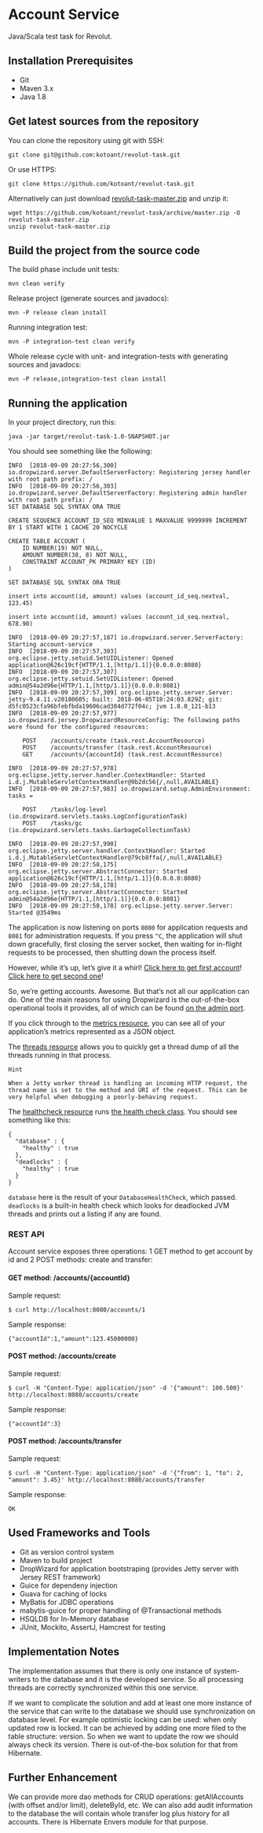 # Account Service
Java/Scala test task for Revolut.

## Installation Prerequisites
* Git
* Maven 3.x
* Java 1.8

## Get latest sources from the repository
You can clone the repository using git with SSH:
```
git clone git@github.com:kotoant/revolut-task.git
```
Or use HTTPS:
```
git clone https://github.com/kotoant/revolut-task.git
```
Alternatively can just download [revolut-task-master.zip](https://github.com/kotoant/revolut-task/archive/master.zip) and unzip it:
```
wget https://github.com/kotoant/revolut-task/archive/master.zip -O revolut-task-master.zip
unzip revolut-task-master.zip
```

## Build the project from the source code
The build phase include unit tests:
```
mvn clean verify
```
Release project (generate sources and javadocs):
```
mvn -P release clean install
```
Running integration test:
```
mvn -P integration-test clean verify
```
Whole release cycle with unit- and integration-tests with generating sources and javadocs:
```
mvn -P release,integration-test clean install
```

## Running the application
In your project directory, run this:
```
java -jar target/revolut-task-1.0-SNAPSHOT.jar
```
You should see something like the following:
```
INFO  [2018-09-09 20:27:56,300] io.dropwizard.server.DefaultServerFactory: Registering jersey handler with root path prefix: /
INFO  [2018-09-09 20:27:56,303] io.dropwizard.server.DefaultServerFactory: Registering admin handler with root path prefix: /
SET DATABASE SQL SYNTAX ORA TRUE

CREATE SEQUENCE ACCOUNT_ID_SEQ MINVALUE 1 MAXVALUE 9999999 INCREMENT BY 1 START WITH 1 CACHE 20 NOCYCLE

CREATE TABLE ACCOUNT (
    ID NUMBER(19) NOT NULL,
    AMOUNT NUMBER(38, 8) NOT NULL,
    CONSTRAINT ACCOUNT_PK PRIMARY KEY (ID)
)

SET DATABASE SQL SYNTAX ORA TRUE

insert into account(id, amount) values (account_id_seq.nextval, 123.45)

insert into account(id, amount) values (account_id_seq.nextval, 678.90)

INFO  [2018-09-09 20:27:57,187] io.dropwizard.server.ServerFactory: Starting account-service
INFO  [2018-09-09 20:27:57,303] org.eclipse.jetty.setuid.SetUIDListener: Opened application@626c19cf{HTTP/1.1,[http/1.1]}{0.0.0.0:8080}
INFO  [2018-09-09 20:27:57,307] org.eclipse.jetty.setuid.SetUIDListener: Opened admin@54a2d96e{HTTP/1.1,[http/1.1]}{0.0.0.0:8081}
INFO  [2018-09-09 20:27:57,309] org.eclipse.jetty.server.Server: jetty-9.4.11.v20180605; built: 2018-06-05T18:24:03.829Z; git: d5fc0523cfa96bfebfbda19606cad384d772f04c; jvm 1.8.0_121-b13
INFO  [2018-09-09 20:27:57,977] io.dropwizard.jersey.DropwizardResourceConfig: The following paths were found for the configured resources:

    POST    /accounts/create (task.rest.AccountResource)
    POST    /accounts/transfer (task.rest.AccountResource)
    GET     /accounts/{accountId} (task.rest.AccountResource)

INFO  [2018-09-09 20:27:57,978] org.eclipse.jetty.server.handler.ContextHandler: Started i.d.j.MutableServletContextHandler@9b2dc56{/,null,AVAILABLE}
INFO  [2018-09-09 20:27:57,983] io.dropwizard.setup.AdminEnvironment: tasks = 

    POST    /tasks/log-level (io.dropwizard.servlets.tasks.LogConfigurationTask)
    POST    /tasks/gc (io.dropwizard.servlets.tasks.GarbageCollectionTask)

INFO  [2018-09-09 20:27:57,990] org.eclipse.jetty.server.handler.ContextHandler: Started i.d.j.MutableServletContextHandler@79cb8ffa{/,null,AVAILABLE}
INFO  [2018-09-09 20:27:58,175] org.eclipse.jetty.server.AbstractConnector: Started application@626c19cf{HTTP/1.1,[http/1.1]}{0.0.0.0:8080}
INFO  [2018-09-09 20:27:58,178] org.eclipse.jetty.server.AbstractConnector: Started admin@54a2d96e{HTTP/1.1,[http/1.1]}{0.0.0.0:8081}
INFO  [2018-09-09 20:27:58,178] org.eclipse.jetty.server.Server: Started @3549ms
```
The application is now listening on ports `8080` for application requests and `8081` for administration requests. If you press `^C`, the application will shut down gracefully, first closing the server socket, then waiting for in-flight requests to be processed, then shutting down the process itself.

However, while it’s up, let’s give it a whirl! [Click here to get first account][1]! [Click here to get second one][2]!

[1]: http://localhost:8080/accounts/1
[2]: http://localhost:8080/accounts/2

So, we’re getting accounts. Awesome. But that’s not all our application can do. One of the main reasons for using Dropwizard is the out-of-the-box operational tools it provides, all of which can be found [on the admin port](http://localhost:8081/).

If you click through to the [metrics resource](http://localhost:8081/metrics), you can see all of your application’s metrics represented as a JSON object.

The [threads resource](http://localhost:8081/threads) allows you to quickly get a thread dump of all the threads running in that process.
```
Hint

When a Jetty worker thread is handling an incoming HTTP request, the thread name is set to the method and URI of the request. This can be very helpful when debugging a poorly-behaving request.
```
The [healthcheck resource](http://localhost:8081/healthcheck) runs [the health check class](src/main/java/task/health/DatabaseHealthCheck.java). You should see something like this:
```
{
  "database" : {
    "healthy" : true
  },
  "deadlocks" : {
    "healthy" : true
  }
}
```
`database` here is the result of your `DatabaseHealthCheck`, which passed. `deadlocks` is a built-in health check which looks for deadlocked JVM threads and prints out a listing if any are found.

### REST API
Account service exposes three operations: 1 GET method to get account by id and 2 POST methods: create and transfer:

#### GET method: /accounts/{accountId}
Sample request:
```
$ curl http://localhost:8080/accounts/1
```
Sample response:
```
{"accountId":1,"amount":123.45000000}
```

#### POST method: /accounts/create
Sample request:
```
$ curl -H "Content-Type: application/json" -d '{"amount": 100.500}' http://localhost:8080/accounts/create
```
Sample response:
```
{"accountId":3}
```

#### POST method: /accounts/transfer
Sample request:
```
$ curl -H "Content-Type: application/json" -d '{"from": 1, "to": 2, "amount": 3.45}' http://localhost:8080/accounts/transfer
```
Sample response:
```
OK
```

## Used Frameworks and Tools
* Git as version control system
* Maven to build project
* DropWizard for application bootstraping (provides Jetty server with Jersey REST framework)
* Guice for dependeny injection
* Guava for caching of locks
* MyBatis for JDBC operations
* mabytis-guice for proper handling of @Transactional methods
* HSQLDB for In-Memory database
* JUnit, Mockito, AssertJ, Hamcrest for testing

## Implementation Notes
The implementation assumes that there is only one instance of system-writers to the database and it is the developed service.
So all processing threads are correctly synchronized within this one service.

If we want to complicate the solution and add at least one more instance of the service that can write to the database we should use synchronization on database level.
For example optimistic locking can be used: when only updated row is locked. It can be achieved by adding one more filed to the table structure: version.
So when we want to update the row we should always check its version.
There is out-of-the-box solution for that from Hibernate.

## Further Enhancement
We can provide more dao methods for CRUD operations: getAllAccounts (with offset and/or limit), deleteById, etc.
We can also add audit information to the database the will contain whole transfer log plus history for all accounts.
There is Hibernate Envers module for that purpose.
